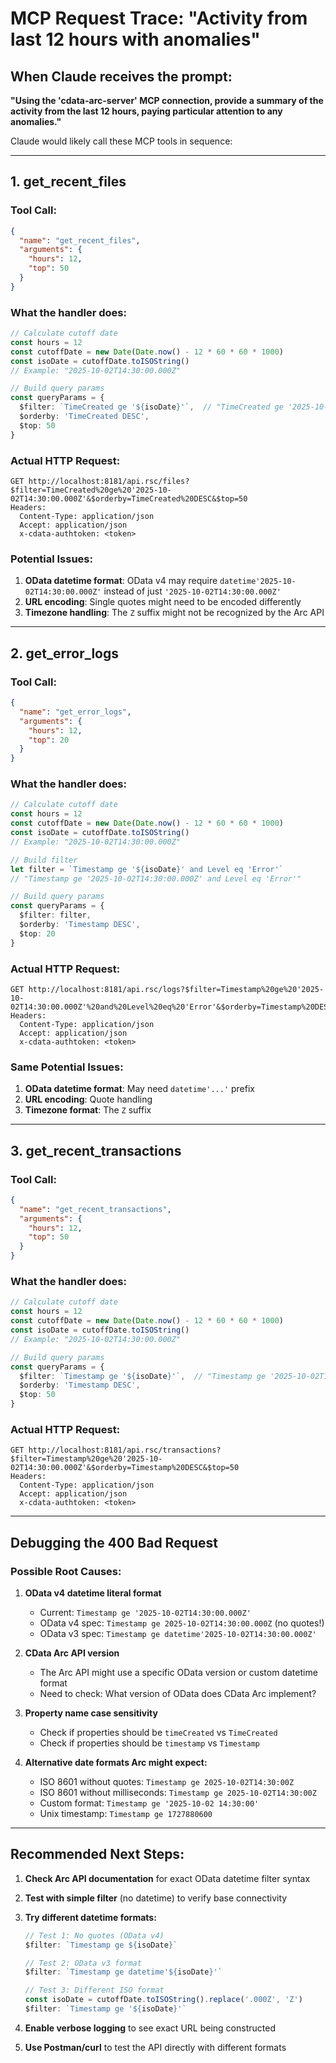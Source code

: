 # MCP Request Trace: "Activity from last 12 hours with anomalies"

## When Claude receives the prompt:
**"Using the 'cdata-arc-server' MCP connection, provide a summary of the activity from the last 12 hours, paying particular attention to any anomalies."**

Claude would likely call these MCP tools in sequence:

---

## 1. get_recent_files

### Tool Call:
```json
{
  "name": "get_recent_files",
  "arguments": {
    "hours": 12,
    "top": 50
  }
}
```

### What the handler does:
```typescript
// Calculate cutoff date
const hours = 12
const cutoffDate = new Date(Date.now() - 12 * 60 * 60 * 1000)
const isoDate = cutoffDate.toISOString()
// Example: "2025-10-02T14:30:00.000Z"

// Build query params
const queryParams = {
  $filter: `TimeCreated ge '${isoDate}'`,  // "TimeCreated ge '2025-10-02T14:30:00.000Z'"
  $orderby: 'TimeCreated DESC',
  $top: 50
}
```

### Actual HTTP Request:
```
GET http://localhost:8181/api.rsc/files?$filter=TimeCreated%20ge%20'2025-10-02T14:30:00.000Z'&$orderby=TimeCreated%20DESC&$top=50
Headers:
  Content-Type: application/json
  Accept: application/json
  x-cdata-authtoken: <token>
```

### Potential Issues:
1. **OData datetime format**: OData v4 may require `datetime'2025-10-02T14:30:00.000Z'` instead of just `'2025-10-02T14:30:00.000Z'`
2. **URL encoding**: Single quotes might need to be encoded differently
3. **Timezone handling**: The `Z` suffix might not be recognized by the Arc API

---

## 2. get_error_logs

### Tool Call:
```json
{
  "name": "get_error_logs",
  "arguments": {
    "hours": 12,
    "top": 20
  }
}
```

### What the handler does:
```typescript
// Calculate cutoff date
const hours = 12
const cutoffDate = new Date(Date.now() - 12 * 60 * 60 * 1000)
const isoDate = cutoffDate.toISOString()
// Example: "2025-10-02T14:30:00.000Z"

// Build filter
let filter = `Timestamp ge '${isoDate}' and Level eq 'Error'`
// "Timestamp ge '2025-10-02T14:30:00.000Z' and Level eq 'Error'"

// Build query params
const queryParams = {
  $filter: filter,
  $orderby: 'Timestamp DESC',
  $top: 20
}
```

### Actual HTTP Request:
```
GET http://localhost:8181/api.rsc/logs?$filter=Timestamp%20ge%20'2025-10-02T14:30:00.000Z'%20and%20Level%20eq%20'Error'&$orderby=Timestamp%20DESC&$top=20
Headers:
  Content-Type: application/json
  Accept: application/json
  x-cdata-authtoken: <token>
```

### Same Potential Issues:
1. **OData datetime format**: May need `datetime'...'` prefix
2. **URL encoding**: Quote handling
3. **Timezone format**: The `Z` suffix

---

## 3. get_recent_transactions

### Tool Call:
```json
{
  "name": "get_recent_transactions",
  "arguments": {
    "hours": 12,
    "top": 50
  }
}
```

### What the handler does:
```typescript
// Calculate cutoff date
const hours = 12
const cutoffDate = new Date(Date.now() - 12 * 60 * 60 * 1000)
const isoDate = cutoffDate.toISOString()
// Example: "2025-10-02T14:30:00.000Z"

// Build query params
const queryParams = {
  $filter: `Timestamp ge '${isoDate}'`,  // "Timestamp ge '2025-10-02T14:30:00.000Z'"
  $orderby: 'Timestamp DESC',
  $top: 50
}
```

### Actual HTTP Request:
```
GET http://localhost:8181/api.rsc/transactions?$filter=Timestamp%20ge%20'2025-10-02T14:30:00.000Z'&$orderby=Timestamp%20DESC&$top=50
Headers:
  Content-Type: application/json
  Accept: application/json
  x-cdata-authtoken: <token>
```

---

## Debugging the 400 Bad Request

### Possible Root Causes:

1. **OData v4 datetime literal format**
   - Current: `Timestamp ge '2025-10-02T14:30:00.000Z'`
   - OData v4 spec: `Timestamp ge 2025-10-02T14:30:00.000Z` (no quotes!)
   - OData v3 spec: `Timestamp ge datetime'2025-10-02T14:30:00.000Z'`

2. **CData Arc API version**
   - The Arc API might use a specific OData version or custom datetime format
   - Need to check: What version of OData does CData Arc implement?

3. **Property name case sensitivity**
   - Check if properties should be `timeCreated` vs `TimeCreated`
   - Check if properties should be `timestamp` vs `Timestamp`

4. **Alternative date formats Arc might expect:**
   - ISO 8601 without quotes: `Timestamp ge 2025-10-02T14:30:00Z`
   - ISO 8601 without milliseconds: `Timestamp ge 2025-10-02T14:30:00Z`
   - Custom format: `Timestamp ge '2025-10-02 14:30:00'`
   - Unix timestamp: `Timestamp ge 1727880600`

---

## Recommended Next Steps:

1. **Check Arc API documentation** for exact OData datetime filter syntax
2. **Test with simple filter** (no datetime) to verify base connectivity
3. **Try different datetime formats:**
   ```typescript
   // Test 1: No quotes (OData v4)
   $filter: `Timestamp ge ${isoDate}`

   // Test 2: OData v3 format
   $filter: `Timestamp ge datetime'${isoDate}'`

   // Test 3: Different ISO format
   const isoDate = cutoffDate.toISOString().replace('.000Z', 'Z')
   $filter: `Timestamp ge '${isoDate}'`
   ```

4. **Enable verbose logging** to see exact URL being constructed
5. **Use Postman/curl** to test the API directly with different formats
